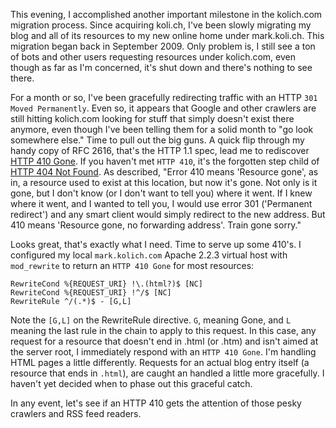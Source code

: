 This evening, I accomplished another important milestone in the kolich.com migration process.  Since acquiring koli.ch, I've been slowly migrating my blog and all of its resources to my new online home under mark.koli.ch.  This migration began back in September 2009.  Only problem is, I still see a ton of bots and other users requesting resources under kolich.com, even though as far as I'm concerned, it's shut down and there's nothing to see there.

For a month or so, I've been gracefully redirecting traffic with an HTTP `301 Moved Permanently`.  Even so, it appears that Google and other crawlers are still hitting kolich.com looking for stuff that simply doesn't exist there anymore, even though I've been telling them for a solid month to "go look somewhere else."  Time to pull out the big guns.  A quick flip through my handy copy of RFC 2616, that's the HTTP 1.1 spec, lead me to rediscover [HTTP 410 Gone](http://www.w3.org/Protocols/rfc2616/rfc2616-sec10.html#sec10.4.11).  If you haven't met `HTTP 410`, it's the forgotten step child of [HTTP 404 Not Found](http://www.w3.org/Protocols/rfc2616/rfc2616-sec10.html#sec10.4.5).  As described, "Error 410 means 'Resource gone', as in, a resource used to exist at this location, but now it's gone. Not only is it gone, but I don't know (or I don't want to tell you) where it went. If I knew where it went, and I wanted to tell you, I would use error 301 ('Permanent redirect') and any smart client would simply redirect to the new address. But 410 means 'Resource gone, no forwarding address'. Train gone sorry."

Looks great, that's exactly what I need.  Time to serve up some 410's.  I configured my local `mark.kolich.com` Apache 2.2.3 virtual host with `mod_rewrite` to return an `HTTP 410 Gone` for most resources:

```
RewriteCond %{REQUEST_URI} !\.(html?)$ [NC]
RewriteCond %{REQUEST_URI} !^/$ [NC]
RewriteRule ^/(.*)$ - [G,L]
```

Note the `[G,L]` on the RewriteRule directive.  `G`, meaning Gone, and `L` meaning the last rule in the chain to apply to this request.  In this case, any request for a resource that doesn't end in .html (or .htm) and isn't aimed at the server root, I immediately respond with an `HTTP 410 Gone`.  I'm handling HTML pages a little differently.  Requests for an actual blog entry itself (a resource that ends in `.html`), are caught an handled a little more gracefully.  I haven't yet decided when to phase out this graceful catch.

In any event, let's see if an HTTP 410 gets the attention of those pesky crawlers and RSS feed readers.

<!--- tags: http -->